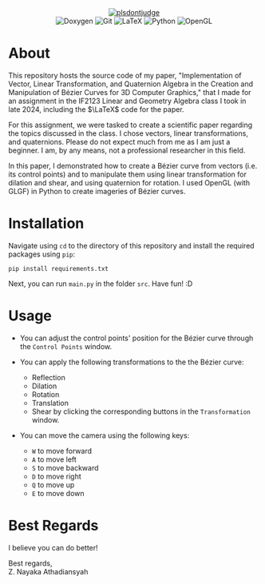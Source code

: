 <div align="center">
  <a href="#">
    <img src="https://img.shields.io/badge/IF2123-Aljabar_Linear_dan_Geometri-blue" alt="plsdontjudge">
  </a>
  <br>
  <img src="https://img.shields.io/badge/doxygen-2C4AA8?style=for-the-badge&logo=doxygen&logoColor=white" alt="Doxygen">
  <img src="https://img.shields.io/badge/git-%23F05033.svg?style=for-the-badge&logo=git&logoColor=white" alt="Git">
  <img src="https://img.shields.io/badge/latex-%23008080.svg?style=for-the-badge&logo=latex&logoColor=white" alt="LaTeX">
  <img src="https://img.shields.io/badge/python-3670A0?style=for-the-badge&logo=python&logoColor=ffdd54" alt="Python">
  <img src="https://img.shields.io/badge/OpenGL-%23FFFFFF.svg?style=for-the-badge&logo=opengl" alt="OpenGL">
</div>


# About
This repository hosts the source code of my paper, "Implementation of Vector, Linear Transformation, and Quaternion Algebra in the Creation and Manipulation of Bézier Curves for 3D Computer Graphics," that I made for an assignment in the IF2123 Linear and Geometry Algebra class I took in late 2024, including the $\LaTeX$ code for the paper. 

For this assignment, we were tasked to create a scientific paper regarding the topics discussed in the class. I chose vectors, linear transformations, and quaternions. Please do not expect much from me as I am just a beginner. I am, by any means, not a professional researcher in this field.

In this paper, I demonstrated how to create a Bézier curve from vectors (i.e. its control points) and to manipulate them using linear transformation for dilation and shear, and using quaternion for rotation. I used OpenGL (with GLGF) in Python to create imageries of Bézier curves.

# Installation
Navigate using `cd` to the directory of this repository and install the required packages using `pip`:

```
pip install requirements.txt
```

Next, you can run `main.py` in the folder `src`. Have fun! :D

# Usage
- You can adjust the control points' position for the Bézier curve through the `Control Points` window.

- You can apply the following transformations to the the Bézier curve:
  - Reflection
  - Dilation
  - Rotation
  - Translation
  - Shear
  by clicking the corresponding buttons in the `Transformation` window.

- You can move the camera using the following keys:
  - `W` to move forward
  - `A` to move left
  - `S` to move backward
  - `D` to move right
  - `Q` to move up
  - `E` to move down

# Best Regards
I believe you can do better!


Best regards,\
Z. Nayaka Athadiansyah
